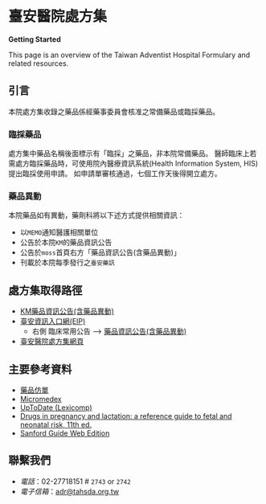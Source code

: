 # 臺安醫院處方集

**Getting Started**

This page is an overview of the Taiwan Adventist Hospital Formulary and related resources.

## 引言

本院處方集收錄之藥品係經藥事委員會核准之常備藥品或臨採藥品。


### 臨採藥品

處方集中藥品名稱後面標示有「臨採」之藥品，非本院常備藥品。
醫師臨床上若需處方臨採藥品時，可使用院內醫療資訊系統\(Health Information System, HIS\)提出臨採使用申請。
如申請單審核通過，七個工作天後得開立處方。


### 藥品異動

本院藥品如有異動，藥劑科將以下述方式提供相關資訊：
- 以`MEMO`通知醫護相關單位
- 公告於本院`KM`的藥品資訊公告
- 公告於`moss`首頁右方「藥品資訊公告\(含藥品異動\)」
- 刊載於本院每季發行之`臺安藥訊`


## 處方集取得路徑

* [KM藥品資訊公告\(含藥品異動\)](http://km.domain.tahsda.org.tw/KM/listfolders.aspx?uid=2429)
* [臺安資訊入口網\(EIP\)](http://portal.tahsda.org.tw/TaianPortal/)
  * 右側 臨床常用公告 --&gt; [藥品資訊公告\(含藥品異動\)](http://km.domain.tahsda.org.tw/KM/listfolders.aspx?uid=2429)
* [臺安醫院處方集網頁](https://shin13.gitbook.io/tah-formulary/)

## 主要參考資料

* [藥品仿單](https://info.fda.gov.tw/MLMS/H0001.aspx)
* [Micromedex](https://www.micromedexsolutions.com/micromedex2/librarian/ssl/true)
* [UpToDate \(Lexicomp\)](https://www.uptodate.com/contents/search)
* [Drugs in pregnancy and lactation: a reference guide to fetal and neonatal risk, 11th ed.](https://erm.tahsda.org.tw/taerm/sendurl_api_v3.jsp?type=0&journal_id=10147)
* [Sanford Guide Web Edition](https://webedition.sanfordguide.com/acl_users/credentials_cookie_auth/require_login?came_from=https%3A//webedition.sanfordguide.com/en)

## 聯繫我們

- *電話*：02-27718151 # `2743` or `2742`
- *電子信箱*：[adr@tahsda.org.tw](adr@tahsda.org.tw)
